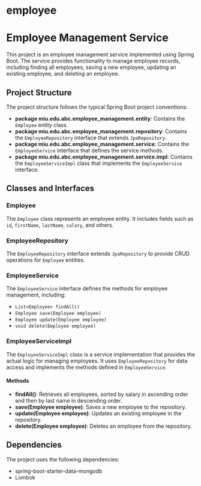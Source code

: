 # employee

# Employee Management Service

This project is an employee management service implemented using Spring Boot. The service provides functionality to manage employee records, including finding all employees, saving a new employee, updating an existing employee, and deleting an employee.

## Project Structure

The project structure follows the typical Spring Boot project conventions:

- **package miu.edu.abc.employee_management.entity**: Contains the `Employee` entity class.
- **package miu.edu.abc.employee_management.repository**: Contains the `EmployeeRepository` interface that extends `JpaRepository`.
- **package miu.edu.abc.employee_management.service**: Contains the `EmployeeService` interface that defines the service methods.
- **package miu.edu.abc.employee_management.service.impl**: Contains the `EmployeeServiceImpl` class that implements the `EmployeeService` interface.

## Classes and Interfaces

### Employee

The `Employee` class represents an employee entity. It includes fields such as `id`, `firstName`, `lastName`, `salary`, and others.

### EmployeeRepository

The `EmployeeRepository` interface extends `JpaRepository` to provide CRUD operations for `Employee` entities.

### EmployeeService

The `EmployeeService` interface defines the methods for employee management, including:

- `List<Employee> findAll()`
- `Employee save(Employee employee)`
- `Employee update(Employee employee)`
- `void delete(Employee employee)`

### EmployeeServiceImpl

The `EmployeeServiceImpl` class is a service implementation that provides the actual logic for managing employees. It uses `EmployeeRepository` for data access and implements the methods defined in `EmployeeService`.

#### Methods

- **findAll()**: Retrieves all employees, sorted by salary in ascending order and then by last name in descending order.
- **save(Employee employee)**: Saves a new employee to the repository.
- **update(Employee employee)**: Updates an existing employee in the repository.
- **delete(Employee employee)**: Deletes an employee from the repository.

## Dependencies

The project uses the following dependencies:

- spring-boot-starter-data-mongodb
- Lombok


